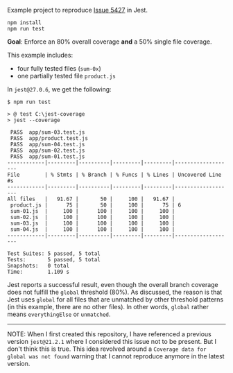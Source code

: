 Example project to reproduce [Issue 5427](https://github.com/facebook/jest/issues/5427) in Jest.

```
npm install
npm run test
```

**Goal**: Enforce an 80% overall coverage **and** a 50% single file coverage. 

This example includes:
 - four fully tested files (`sum-0x`)
 - one partially tested file `product.js`

In `jest@27.0.6`, we get the following:

```
$ npm run test

> @ test C:\jest-coverage
> jest --coverage

 PASS  app/sum-03.test.js
 PASS  app/product.test.js
 PASS  app/sum-04.test.js
 PASS  app/sum-02.test.js
 PASS  app/sum-01.test.js
------------|---------|----------|---------|---------|-------------------
File        | % Stmts | % Branch | % Funcs | % Lines | Uncovered Line #s 
------------|---------|----------|---------|---------|-------------------
All files   |   91.67 |       50 |     100 |   91.67 |                   
 product.js |      75 |       50 |     100 |      75 | 6                 
 sum-01.js  |     100 |      100 |     100 |     100 |                   
 sum-02.js  |     100 |      100 |     100 |     100 |                   
 sum-03.js  |     100 |      100 |     100 |     100 |                   
 sum-04.js  |     100 |      100 |     100 |     100 |                   
------------|---------|----------|---------|---------|-------------------

Test Suites: 5 passed, 5 total
Tests:       5 passed, 5 total
Snapshots:   0 total
Time:        1.109 s
```

Jest reports a successful result, even though the overall branch coverage does not fulfill the `global` threshold (80%).
As discussed, the reason is that Jest uses `global` for all files that are unmatched by other threshold patterns (in this example, there are no other files). In other words, `global` rather means `everythingElse` or `unmatched`.

---

NOTE: When I first created this repository, I have referenced a previous version `jest@21.2.1` where I considered this issue not to be present. But I don't think this is true. This idea revolved around a `Coverage data for global was not found` warning that I cannot reproduce anymore in the latest version.
